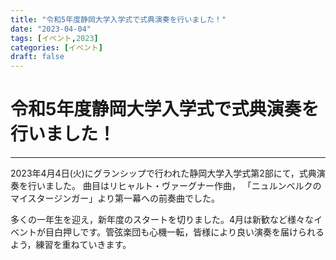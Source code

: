```yaml
---
title: "令和5年度静岡大学入学式で式典演奏を行いました！"
date: "2023-04-04"
tags: [イベント,2023]
categories: [イベント]
draft: false
---
```


# 令和5年度静岡大学入学式で式典演奏を行いました！

---

2023年4月4日(火)にグランシップで行われた静岡大学入学式第2部にて，式典演奏を行いました。
曲目はリヒャルト・ヴァーグナー作曲，
「ニュルンベルクのマイスタージンガー」より第一幕への前奏曲でした。

多くの一年生を迎え，新年度のスタートを切りました。4月は新歓など様々なイベントが目白押しです。管弦楽団も心機一転，皆様により良い演奏を届けられるよう，練習を重ねていきます。